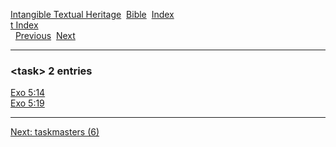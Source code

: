 [Intangible Textual Heritage](../../index)  [Bible](../index) 
[Index](index)   
[t Index](_t_)  
  [Previous](c11311)  [Next](c11313) 

------------------------------------------------------------------------

### &lt;task&gt; 2 entries

[Exo 5:14](../kjv/exo005.htm#014)  
[Exo 5:19](../kjv/exo005.htm#019)  

------------------------------------------------------------------------

[Next: taskmasters (6)](c11313)
